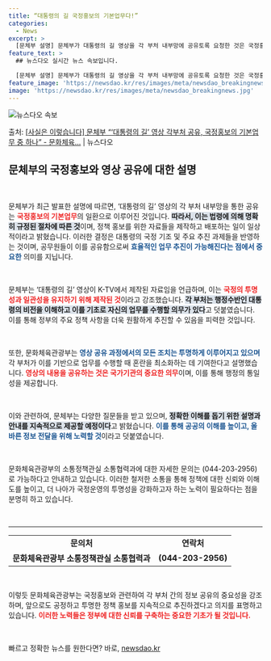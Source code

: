 ```yaml
---
title: “대통령의 길 국정홍보의 기본업무다!”
categories:
  - News
excerpt: >
  [문체부 설명] 문체부가 대통령의 길 영상을 각 부처 내부망에 공유토록 요청한 것은 국정홍보의 기본업무 중 …
feature_text: >
  ## 뉴스다오 실시간 뉴스 속보입니다.

  [문체부 설명] 문체부가 대통령의 길 영상을 각 부처 내부망에 공유토록 요청한 것은 국정홍보의 기본업무 중 …
feature_image: 'https://newsdao.kr/res/images/meta/newsdao_breakingnews.jpg'
image: 'https://newsdao.kr/res/images/meta/newsdao_breakingnews.jpg'
---
```


![뉴스다오 속보](https://newsdao.kr/res/images/meta/newsdao_breakingnews.jpg)

<p>출처: <a href="https://newsdao.kr/3541" rel="dofollow">[사실은 이렇습니다] 문체부 “‘대통령의 길’ 영상 각부처 공유, 국정홍보의 기본업무 중 하나” - 문화체육…</a> | 뉴스다오</p>

<h2 data-ke-size="size26">문체부의 국정홍보와 영상 공유에 대한 설명</h2>

<p data-ke-size="size16">&nbsp;</p>

문체부가 최근 발표한 설명에 따르면, ‘대통령의 길’ 영상의 각 부처 내부망을 통한 공유는 <b><span style="color: #ee2323;">국정홍보의 기본업무</span></b>의 일환으로 이루어진 것입니다. <b><span style="background-color: #21538527;">따라서, 이는 법령에 의해 명확히 규정된 절차에 따른 것</span></b>이며, 정책 홍보를 위한 자료들을 제작하고 배포하는 일이 일상적이라고 밝혔습니다. 이러한 결정은 대통령의 국정 기조 및 주요 추진 과제들을 반영하는 것이며, 공무원들이 이를 공유함으로써 <b><span style="color: #1a5490;">효율적인 업무 추진이 가능해진다는 점에서 중요한</span></b> 의미를 지닙니다.

<p data-ke-size="size16">&nbsp;</p>

문체부는 ‘대통령의 길’ 영상이 K-TV에서 제작된 자료임을 언급하며, 이는 <b><span style="color: #ee2323;">국정의 투명성과 일관성을 유지하기 위해 제작된 것</span></b>이라고 강조했습니다. <b><span style="background-color: #21538527;">각 부처는 행정수반인 대통령의 비전을 이해하고 이를 기초로 자신의 업무를 수행할 의무가 있다</span></b>고 덧붙였습니다. 이를 통해 정부의 주요 정책 사항을 더욱 원활하게 추진할 수 있음을 피력한 것입니다.

<p data-ke-size="size16">&nbsp;</p>

또한, 문화체육관광부는 <b><span style="color: #1a5490;">영상 공유 과정에서의 모든 조치는 투명하게 이루어지고 있으며</span></b> 각 부처가 이를 기반으로 업무를 수행할 때 혼란을 최소화하는 데 기여한다고 설명했습니다. <b><span style="color: #ee2323;">영상의 내용을 공유하는 것은 국가기관의 중요한 의무</span></b>이며, 이를 통해 행정의 통일성을 제공합니다. 

<p data-ke-size="size16">&nbsp;</p>

이와 관련하여, 문체부는 다양한 질문들을 받고 있으며, <b><span style="background-color: #21538527;">정확한 이해를 돕기 위한 설명과 안내를 지속적으로 제공할 예정이다</span></b>고 밝혔습니다. <b><span style="color: #1a5490;">이를 통해 공공의 이해를 높이고, 올바른 정보 전달을 위해 노력할 것</span></b>이라고 덧붙였습니다.

<p data-ke-size="size16">&nbsp;</p>

문화체육관광부의 소통정책관실 소통협력과에 대한 자세한 문의는 (044-203-2956)로 가능하다고 안내하고 있습니다. 이러한 철저한 소통을 통해 정책에 대한 신뢰와 이해도를 높이고, 더 나아가 국정운영의 투명성을 강화하고자 하는 노력이 필요하다는 점을 분명히 하고 있습니다.

<p data-ke-size="size16">&nbsp;</p>

<hr>

<table style="width:100%; border-collapse:collapse; margin-bottom: 15px;">
<tr>
<td style="text-align: center; height: 17px;"><b>문의처</b></td>
<td style="text-align: center; height: 17px;"><b>연락처</b></td>
</tr>
<tr>
<td style="text-align: center; height: 17px;"><b>문화체육관광부 소통정책관실 소통협력과</b></td>
<td style="text-align: center; height: 17px;"><b>(044-203-2956)</b></td>
</tr>
</table>

<p data-ke-size="size16">&nbsp;</p>

이렇듯 문화체육관광부는 국정홍보와 관련하여 각 부처 간의 정보 공유의 중요성을 강조하며, 앞으로도 공정하고 투명한 정책 홍보를 지속적으로 추진하겠다고 의지를 표명하고 있습니다. <b><span style="color: #ee2323;">이러한 노력들은 정부에 대한 신뢰를 구축하는 중요한 기초가 될 것입니다.</span></b> 

<p data-ke-size="size16">&nbsp;</p> 

빠르고 정확한 뉴스를 원한다면? 바로, <a href="https://newsdao.kr" rel="dofollow">newsdao.kr</a>


